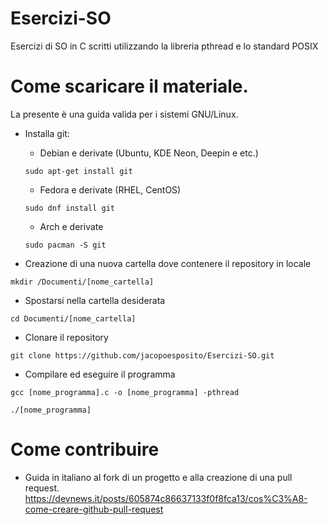 # Esercizi-SO
Esercizi di SO in C scritti utilizzando la libreria pthread e lo standard POSIX

# Come scaricare il materiale.
La presente è una guida valida per i sistemi GNU/Linux.

* Installa git:
  * Debian e derivate (Ubuntu, KDE Neon, Deepin e etc.)
  ```console
  sudo apt-get install git
  ```
  * Fedora e derivate (RHEL, CentOS)
  ```console
  sudo dnf install git
  ```
  * Arch e derivate
  ```console
  sudo pacman -S git
  ```

* Creazione di una nuova cartella dove contenere il repository in locale
```console
mkdir /Documenti/[nome_cartella]
```

* Spostarsi nella cartella desiderata
```console
cd Documenti/[nome_cartella]
```
* Clonare il repository
```console
git clone https://github.com/jacopoesposito/Esercizi-SO.git
```
* Compilare ed eseguire il programma
```console
gcc [nome_programma].c -o [nome_programma] -pthread

./[nome_programma]
```

# Come contribuire

* Guida in italiano al fork di un progetto e alla creazione di una pull request.
https://devnews.it/posts/605874c86637133f0f8fca13/cos%C3%A8-come-creare-github-pull-request
